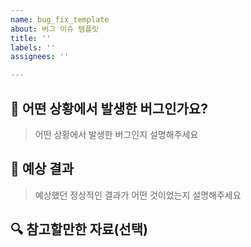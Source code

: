 ```yaml
---
name: bug_fix_template
about: 버그 이슈 템플릿
title: ''
labels: ''
assignees: ''

---
```


## 🐞 어떤 상황에서 발생한 버그인가요?
> 어떤 상황에서 발생한 버그인지 설명해주세요

## 🎁 예상 결과
> 예상했던 정상적인 결과가 어떤 것이었는지 설명해주세요

## 🔍 참고할만한 자료(선택)